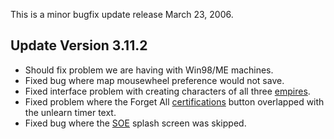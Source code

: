This is a minor bugfix update release March 23, 2006.

## Update Version 3.11.2

- Should fix problem we are having with Win98/ME machines.
- Fixed bug where map mousewheel preference would not save.
- Fixed interface problem with creating characters of all three
  [empires](../terminology/Empires.md).
- Fixed problem where the Forget All
  [certifications](../certifications/Certifications.md) button overlapped with
  the unlearn timer text.
- Fixed bug where the [SOE](../etc/Sony_Online_Entertainment.md) splash screen was skipped.



